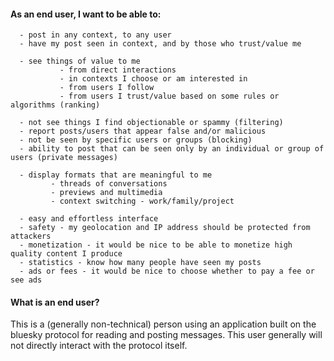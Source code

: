 #### As an end user, I want to be able to:

      - post in any context, to any user
      - have my post seen in context, and by those who trust/value me

      - see things of value to me
               - from direct interactions
               - in contexts I choose or am interested in
               - from users I follow
               - from users I trust/value based on some rules or algorithms (ranking)

      - not see things I find objectionable or spammy (filtering)
      - report posts/users that appear false and/or malicious
      - not be seen by specific users or groups (blocking) 
      - ability to post that can be seen only by an individual or group of users (private messages)

      - display formats that are meaningful to me
             - threads of conversations
             - previews and multimedia
             - context switching - work/family/project

      - easy and effortless interface
      - safety - my geolocation and IP address should be protected from attackers
      - monetization - it would be nice to be able to monetize high quality content I produce
      - statistics - know how many people have seen my posts
      - ads or fees - it would be nice to choose whether to pay a fee or see ads

#### What is an end user?

This is a (generally non-technical) person using an application built on the bluesky protocol for reading and posting messages.  This user generally will not directly interact with the protocol itself.
